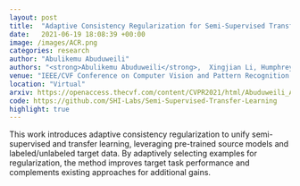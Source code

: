 ```yaml
---
layout: post
title:  "Adaptive Consistency Regularization for Semi-Supervised Transfer Learning"
date:   2021-06-19 18:08:39 +00:00
image: /images/ACR.png
categories: research
author: "Abulikemu Abuduweili"
authors: "<strong>Abulikemu Abuduweili</strong>,  Xingjian Li, Humphrey Shi, Cheng-Zhong Xu, Dejing Dou"
venue: "IEEE/CVF Conference on Computer Vision and Pattern Recognition (CVPR)"
location: "Virtual"
arxiv: https://openaccess.thecvf.com/content/CVPR2021/html/Abuduweili_Adaptive_Consistency_Regularization_for_Semi-Supervised_Transfer_Learning_CVPR_2021_paper.html
code: https://github.com/SHI-Labs/Semi-Supervised-Transfer-Learning 
highlight: true
---
```



This work introduces adaptive consistency regularization to unify semi-supervised and transfer learning, leveraging pre-trained source models and labeled/unlabeled target data. By adaptively selecting examples for regularization, the method improves target task performance and complements existing approaches for additional gains.